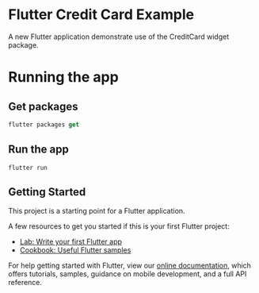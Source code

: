 # Flutter Credit Card Example

A new Flutter application demonstrate use of the CreditCard widget package.

# Running the app

## Get packages
```dart
flutter packages get
```
## Run the app
`flutter run`

## Getting Started

This project is a starting point for a Flutter application.

A few resources to get you started if this is your first Flutter project:

-  [Lab: Write your first Flutter app](https://flutter.dev/docs/get-started/codelab)
-  [Cookbook: Useful Flutter samples](https://flutter.dev/docs/cookbook)

For help getting started with Flutter, view our 
[online documentation](https://flutter.dev/docs), which offers tutorials, 
samples, guidance on mobile development, and a full API reference.

